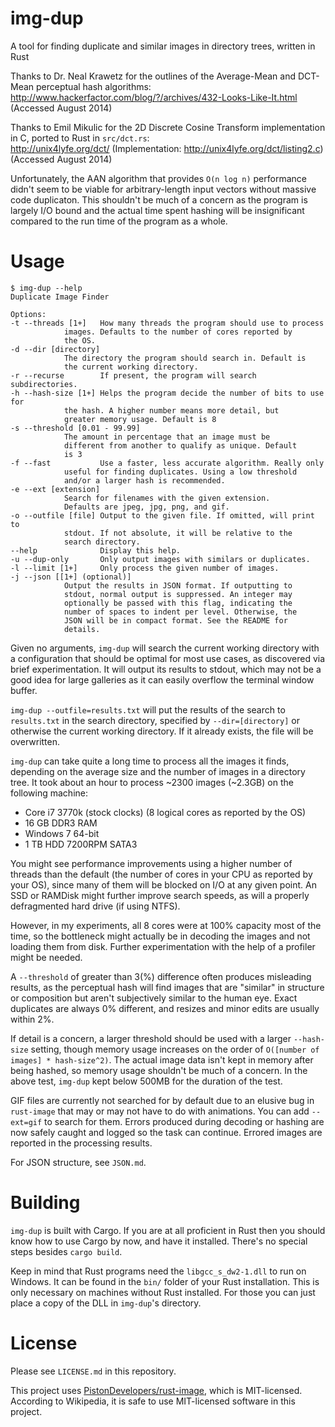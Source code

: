 img-dup
=======

A tool for finding duplicate and similar images in directory trees, written in Rust

Thanks to Dr. Neal Krawetz for the outlines of the Average-Mean and DCT-Mean perceptual hash algorithms:  
http://www.hackerfactor.com/blog/?/archives/432-Looks-Like-It.html (Accessed August 2014)

Thanks to Emil Mikulic for the 2D Discrete Cosine Transform implementation in C, ported to Rust in `src/dct.rs`:  
http://unix4lyfe.org/dct/ (Implementation: http://unix4lyfe.org/dct/listing2.c) (Accessed August 2014)

Unfortunately, the AAN algorithm that provides `O(n log n)` performance didn't seem to be viable for arbitrary-length input vectors without massive code duplicaton. This shouldn't be much of a concern as the program is largely I/O bound and the actual time spent hashing will be insignificant compared to the run time of the program as a whole.

Usage
=====

    $ img-dup --help
    Duplicate Image Finder

    Options:
	-t --threads [1+]   How many threads the program should use to process
			    images. Defaults to the number of cores reported by
			    the OS.
	-d --dir [directory]
			    The directory the program should search in. Default is
			    the current working directory.
	-r --recurse        If present, the program will search subdirectories.
	-h --hash-size [1+] Helps the program decide the number of bits to use for
			    the hash. A higher number means more detail, but
			    greater memory usage. Default is 8
	-s --threshold [0.01 - 99.99]
			    The amount in percentage that an image must be
			    different from another to qualify as unique. Default
			    is 3
	-f --fast           Use a faster, less accurate algorithm. Really only
			    useful for finding duplicates. Using a low threshold
			    and/or a larger hash is recommended.
	-e --ext [extension]
			    Search for filenames with the given extension.
			    Defaults are jpeg, jpg, png, and gif.
	-o --outfile [file] Output to the given file. If omitted, will print to
			    stdout. If not absolute, it will be relative to the
			    search directory.
	--help              Display this help.
	-u --dup-only       Only output images with similars or duplicates.
	-l --limit [1+]     Only process the given number of images.
	-j --json [[1+] (optional)]
			    Output the results in JSON format. If outputting to
			    stdout, normal output is suppressed. An integer may
			    optionally be passed with this flag, indicating the
			    number of spaces to indent per level. Otherwise, the
			    JSON will be in compact format. See the README for
			    details.



Given no arguments, `img-dup` will search the current working directory with a configuration that should be optimal
for most use cases, as discovered via brief experimentation. It will output its results to stdout, which may not be a good idea for large galleries as it can easily overflow the terminal window buffer.

`img-dup --outfile=results.txt` will put the results of the search to `results.txt` in the search directory, specified by `--dir=[directory]` or otherwise the current working directory. If it already exists, the file will be overwritten.

`img-dup` can take quite a long time to process all the images it finds, depending on the average size and the number of images in a directory tree. It took about an hour to process ~2300 images (~2.3GB) on the following machine:

* Core i7 3770k (stock clocks) (8 logical cores as reported by the OS)
* 16 GB DDR3 RAM
* Windows 7 64-bit
* 1 TB HDD 7200RPM SATA3

You might see performance improvements using a higher number of threads than the default (the number of cores in your CPU as reported by your OS), since many of them will be blocked on I/O at any given point. An SSD or RAMDisk might further improve search speeds, as will a properly defragmented hard drive (if using NTFS).

However, in my experiments, all 8 cores were at 100% capacity most of the time, so the bottleneck might actually be in decoding the images and not loading them from disk. Further experimentation with the help of a profiler might be needed.

A `--threshold` of greater than 3(%) difference often produces misleading results, as the perceptual hash will find images that are "similar" in structure or composition but aren't subjectively similar to the human eye. Exact duplicates are always 0% different, and resizes and minor edits are usually within 2%.

If detail is a concern, a larger threshold should be used with a larger `--hash-size` setting, though memory usage increases on the order of `O([number of images] * hash-size^2)`. The actual image data isn't kept in memory after being hashed, so memory usage shouldn't be much of a concern. In the above test, `img-dup` kept below 500MB for the duration of the test.

GIF files are currently not searched for by default due to an elusive bug in `rust-image` that may or may not have to do with animations. You can add `--ext=gif` to search for them. Errors produced during decoding or hashing are now safely caught and logged so the task can continue. Errored images are reported in the processing results.

For JSON structure, see `JSON.md`.

Building
========

`img-dup` is built with Cargo. If you are at all proficient in Rust then you should know how to use Cargo by now, and have it installed. There's no special steps besides `cargo build`.

Keep in mind that Rust programs need the `libgcc_s_dw2-1.dll` to run on Windows.
It can be found in the `bin/` folder of your Rust installation.
This is only necessary on machines without Rust installed. For those you can just place a copy of the DLL
in `img-dup`'s directory.

License
=======

Please see `LICENSE.md` in this repository.

This project uses [PistonDevelopers/rust-image][1], which is MIT-licensed. According to Wikipedia, it is safe to use MIT-licensed software in this project.

[1]: https://github.com/PistonDevelopers/rust-image
